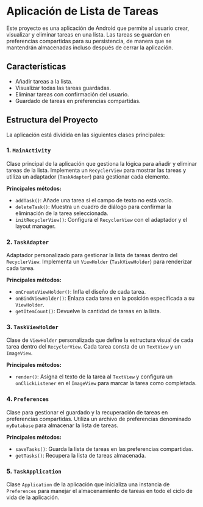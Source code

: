 # Aplicación de Lista de Tareas

Este proyecto es una aplicación de Android que permite al usuario crear, visualizar y eliminar tareas en una lista. Las tareas se guardan en preferencias compartidas para su persistencia, de manera que se mantendrán almacenadas incluso después de cerrar la aplicación.

## Características

- Añadir tareas a la lista.
- Visualizar todas las tareas guardadas.
- Eliminar tareas con confirmación del usuario.
- Guardado de tareas en preferencias compartidas.

## Estructura del Proyecto

La aplicación está dividida en las siguientes clases principales:

### 1. `MainActivity`
Clase principal de la aplicación que gestiona la lógica para añadir y eliminar tareas de la lista. Implementa un `RecyclerView` para mostrar las tareas y utiliza un adaptador (`TaskAdapter`) para gestionar cada elemento.

**Principales métodos:**
- `addTask()`: Añade una tarea si el campo de texto no está vacío.
- `deleteTask()`: Muestra un cuadro de diálogo para confirmar la eliminación de la tarea seleccionada.
- `initRecyclerView()`: Configura el `RecyclerView` con el adaptador y el layout manager.

### 2. `TaskAdapter`
Adaptador personalizado para gestionar la lista de tareas dentro del `RecyclerView`. Implementa un `ViewHolder` (`TaskViewHolder`) para renderizar cada tarea.

**Principales métodos:**
- `onCreateViewHolder()`: Infla el diseño de cada tarea.
- `onBindViewHolder()`: Enlaza cada tarea en la posición especificada a su `ViewHolder`.
- `getItemCount()`: Devuelve la cantidad de tareas en la lista.

### 3. `TaskViewHolder`
Clase de `ViewHolder` personalizada que define la estructura visual de cada tarea dentro del `RecyclerView`. Cada tarea consta de un `TextView` y un `ImageView`.

**Principales métodos:**
- `render()`: Asigna el texto de la tarea al `TextView` y configura un `onClickListener` en el `ImageView` para marcar la tarea como completada.

### 4. `Preferences`
Clase para gestionar el guardado y la recuperación de tareas en preferencias compartidas. Utiliza un archivo de preferencias denominado `myDatabase` para almacenar la lista de tareas.

**Principales métodos:**
- `saveTasks()`: Guarda la lista de tareas en las preferencias compartidas.
- `getTasks()`: Recupera la lista de tareas almacenada.

### 5. `TaskApplication`
Clase `Application` de la aplicación que inicializa una instancia de `Preferences` para manejar el almacenamiento de tareas en todo el ciclo de vida de la aplicación.
